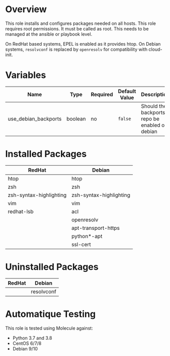 # Overview
This role installs and configures packages needed on all hosts.
This role requires root permissions. It must be called as root. This needs to be managed at the ansible or playbook level.

On RedHat based systems, EPEL is enabled as it provides htop.
On Debian systems, `resolvconf` is replaced by `openresolv` for compatibility with cloud-init.

# Variables

| Name  | Type | Required | Default Value | Description |
| ----- | ---- | -------- | ------------- | ----------- |
| use_debian_backports | boolean | no | `false` | Should the backports repo be enabled on debian |

# Installed Packages

| RedHat | Debian |
| ------ | ------ |
| htop | htop |
| zsh | zsh |
| zsh-syntax-highlighting | zsh-syntax-highlighting |
| vim | vim |
| redhat-lsb | acl |
|  | openresolv |
|  | apt-transport-https |
|  | python*-apt |
|  | ssl-cert |

# Uninstalled Packages

| RedHat | Debian |
| ------ | ------ |
|  | resolvconf |

# Automatique Testing

This role is tested using Molecule against:
- Python 3.7 and 3.8
- CentOS 6/7/8
- Debian 9/10